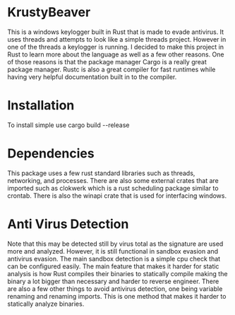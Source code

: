 # KrustyBeaver
This is a windows keylogger built in Rust that is made to evade antivirus. It uses threads and attempts to look like a simple threads
project. However in one of the threads a keylogger is running. I decided to make this project in Rust to learn more about the language as well as a few other reasons. One of those reasons is that the package manager Cargo is a really great package manager. Rustc is also a great compiler for fast runtimes while having very helpful documentation built in to the compiler. 

# Installation
To install simple use cargo build --release




# Dependencies
This package uses a few rust standard libraries such as threads, networking, and processes. There are 
also some external crates that are imported such as clokwerk which is a rust scheduling package similar to crontab. There
is also the winapi crate that is used for interfacing windows.

# Anti Virus Detection
Note that this may be detected still by virus total as the signature are used more and analyzed. However, it is still functional in sandbox evasion and 
antivirus evasion. The main sandbox detection is a simple cpu check that can be configured easily. The main feature that makes it harder for static analysis
is how Rust compiles their binaries to statically compile making the binary a lot bigger than necessary and harder to reverse engineer. 
There are also a few other things to avoid antivirus detection, one being variable renaming and renaming imports. This is one method that makes it harder to statically analyze binaries.

